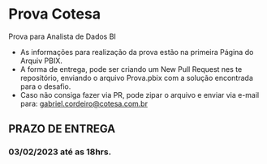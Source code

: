 # Prova Cotesa
 Prova para Analista de Dados BI

* As informações para realização da prova estão na primeira Página do Arquiv PBIX.
* A forma de entrega, pode ser criando um New Pull Request nes te reposítório, enviando o arquivo Prova.pbix com a solução encontrada para o desafio.
 * Caso não consiga fazer via PR, pode zipar o arquivo e enviar via e-mail para: gabriel.cordeiro@cotesa.com.br
 
 ## PRAZO DE ENTREGA
 ### 03/02/2023 até as 18hrs.
